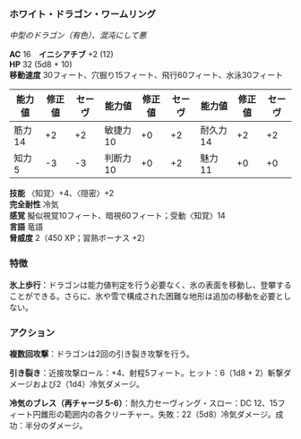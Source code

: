 ### ホワイト・ドラゴン・ワームリング
*中型のドラゴン（有色）、混沌にして悪*

**AC** 16　**イニシアチブ** +2 (12)  
**HP** 32 (5d8 + 10)  
**移動速度** 30フィート、穴掘り15フィート、飛行60フィート、水泳30フィート

| 能力値 | 修正値 | セーヴ | 能力値 | 修正値 | セーヴ | 能力値 | 修正値 | セーヴ |
|--------|--------|--------|--------|--------|--------|--------|--------|--------|
| 筋力14 | +2 | +2 | 敏捷力10 | +0 | +2 | 耐久力14 | +2 | +2 |
| 知力5 | -3 | -3 | 判断力10 | +0 | +2 | 魅力11 | +0 | +0 |

**技能** 〈知覚〉+4、〈隠密〉+2  
**完全耐性** 冷気  
**感覚** 擬似視覚10フィート、暗視60フィート；受動〈知覚〉14  
**言語** 竜語  
**脅威度** 2（450 XP；習熟ボーナス +2）

### 特徴

**氷上歩行**：ドラゴンは能力値判定を行う必要なく、氷の表面を移動し、登攀することができる。さらに、氷や雪で構成された困難な地形は追加の移動を必要としない。

### アクション

**複数回攻撃**：ドラゴンは2回の引き裂き攻撃を行う。

**引き裂き**：近接攻撃ロール：+4、射程5フィート。ヒット：6（1d8 + 2）斬撃ダメージおよび2（1d4）冷気ダメージ。

**冷気のブレス（再チャージ 5-6）**：耐久力セーヴィング・スロー：DC 12、15フィート円錐形の範囲内の各クリーチャー。失敗：22（5d8）冷気ダメージ。成功：半分のダメージ。